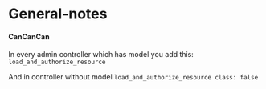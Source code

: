 # General-notes

#### CanCanCan
In every admin controller which has model you add this:
`load_and_authorize_resource`

And in controller without model
`load_and_authorize_resource class: false`
